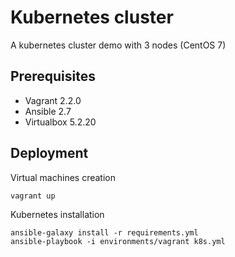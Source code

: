 # Kubernetes cluster

A kubernetes cluster demo with 3 nodes (CentOS 7)

## Prerequisites
* Vagrant 2.2.0
* Ansible 2.7
* Virtualbox 5.2.20

## Deployment
Virtual machines creation

    vagrant up

Kubernetes installation

    ansible-galaxy install -r requirements.yml
    ansible-playbook -i environments/vagrant k8s.yml


